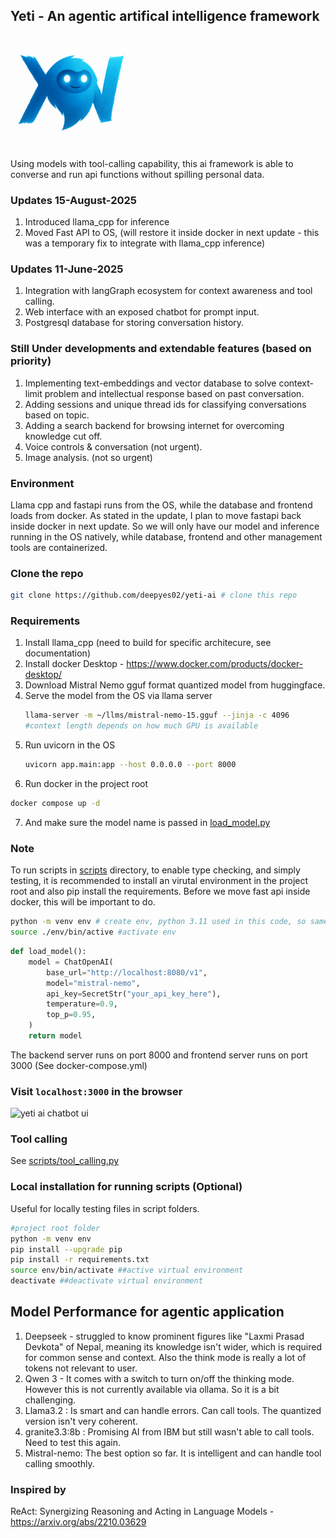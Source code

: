 ## Yeti - An agentic artifical intelligence framework 
<img src="yeti-logo.png" alt="Yeti is a mythical mountain creature that several people have reported sightings, looks like human and more intelligent" height="180" width="200">

Using models with tool-calling capability, this ai framework is able to converse and run api functions without spilling personal data. 

### Updates 15-August-2025
1. Introduced llama_cpp for inference
2. Moved Fast API to OS, (will restore it inside docker in next update - this was a temporary fix to integrate with llama_cpp inference)

### Updates 11-June-2025
1. Integration with langGraph ecosystem for context awareness and tool calling.
2. Web interface with an exposed chatbot for prompt input.
3. Postgresql database for storing conversation history.

### Still Under developments and extendable features (based on priority)
1. Implementing text-embeddings and vector database to solve context-limit problem and intellectual response based on past conversation.
2. Adding sessions and unique thread ids for classifying conversations based on topic.
2. Adding a search backend for browsing internet for overcoming knowledge cut off.
4. Voice controls & conversation (not urgent).
5. Image analysis. (not so urgent)

### Environment
Llama cpp and fastapi runs from the OS, while the database and frontend loads from docker. As stated in the update, I plan to move fastapi back inside docker in next update. So we will only have our model and inference running in the OS natively, while database, frontend and other management tools are containerized.


### Clone the repo
```sh
git clone https://github.com/deepyes02/yeti-ai # clone this repo
```
### Requirements
1. Install llama_cpp (need to build for specific architecure, see documentation)
2. Install docker Desktop - https://www.docker.com/products/docker-desktop/ 
3. Download Mistral Nemo gguf format quantized model from huggingface.
4. Serve the model from the OS via llama server
   ```bash 
   llama-server -m ~/llms/mistral-nemo-15.gguf --jinja -c 4096
   #context length depends on how much GPU is available
   ```
5. Run uvicorn in the OS
   ```bash
   uvicorn app.main:app --host 0.0.0.0 --port 8000 
   ```
6. Run docker in the project root
```bash
docker compose up -d
```
7. And make sure the model name is passed in [load_model.py](./app/utils/load_model.py)

### Note  
To run scripts in [scripts](./scripts/) directory, to enable type checking, and simply testing, it is recommended to install an virutal environment in the project root and also pip install the requirements. Before we move fast api inside docker, this will be important to do. 

```sh
python -m venv env # create env, python 3.11 used in this code, so same is recommended
source ./env/bin/active #activate env
```


```py
def load_model():
    model = ChatOpenAI(
        base_url="http://localhost:8080/v1",
        model="mistral-nemo",
        api_key=SecretStr("your_api_key_here"),
        temperature=0.9,
        top_p=0.95,
    )
    return model
```



The backend server runs on port 8000 and frontend server runs on port 3000 (See docker-compose.yml)
### Visit `localhost:3000` in the browser
<img src="image-1.png" alt="yeti ai chatbot ui" width="440" height="480">


### Tool calling
See [scripts/tool_calling.py](./scripts/tool_calling.py)  

### Local installation  for running scripts (Optional)
Useful for locally testing files in script folders.
```bash
#project root folder
python -m venv env
pip install --upgrade pip
pip install -r requirements.txt
source env/bin/activate ##active virtual environment
deactivate ##deactivate virtual environment
```

## Model Performance for agentic application
1. Deepseek - struggled to know prominent figures like "Laxmi Prasad Devkota" of Nepal, meaning its knowledge isn't wider, which is required for common sense and context. Also the think mode is really a lot of tokens not relevant to user.
2. Qwen 3 - It comes with a switch to turn on/off the thinking mode. However this is not currently available via ollama. So it is a bit challenging.
3. Llama3.2 : Is smart and can handle errors. Can call tools. The quantized version isn't very coherent.
4. granite3.3:8b : Promising AI from IBM but still wasn't able to call tools. Need to test this again.
5. Mistral-nemo: The best option so far. It is intelligent and can handle tool calling smoothly.

### Inspired by
ReAct: Synergizing Reasoning and Acting in Language Models - https://arxiv.org/abs/2210.03629

<!-- uvicorn app.main:app --host 0.0.0.0 --port 8000 -->
